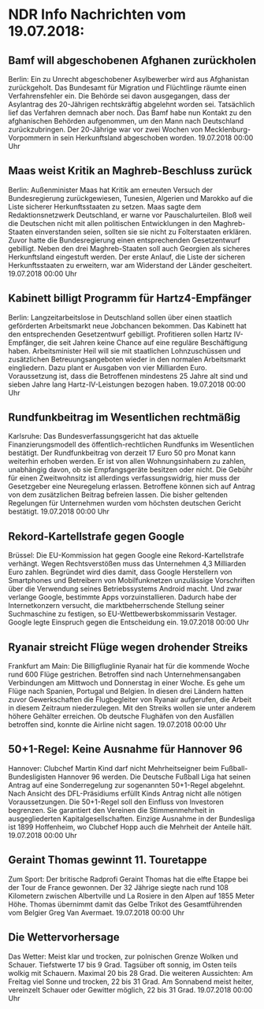 # NDR Info Nachrichten vom 19.07.2018:


## Bamf will abgeschobenen Afghanen zurückholen
Berlin: Ein zu Unrecht abgeschobener Asylbewerber wird aus Afghanistan zurückgeholt. Das Bundesamt für Migration und Flüchtlinge räumte einen Verfahrensfehler ein. Die Behörde sei davon ausgegangen, dass der Asylantrag des 20-Jährigen rechtskräftig abgelehnt worden sei. Tatsächlich lief das Verfahren demnach aber noch. Das Bamf habe nun Kontakt zu den afghanischen Behörden aufgenommen, um den Mann nach Deutschland zurückzubringen. Der 20-Jährige war vor zwei Wochen von Mecklenburg-Vorpommern in sein Herkunftsland abgeschoben worden. 19.07.2018 00:00 Uhr 

## Maas weist Kritik an Maghreb-Beschluss zurück
Berlin: Außenminister Maas hat Kritik am erneuten Versuch der Bundesregierung zurückgewiesen, Tunesien, Algerien und Marokko auf die Liste sicherer Herkunftsstaaten zu setzen. Maas sagte dem Redaktionsnetzwerk Deutschland, er warne vor Pauschalurteilen. Bloß weil die Deutschen nicht mit allen politischen Entwicklungen in den Maghreb-Staaten einverstanden seien, sollten sie sie nicht zu Folterstaaten erklären. Zuvor hatte die Bundesregierung einen entsprechenden Gesetzentwurf gebilligt. Neben den drei Maghreb-Staaten soll auch Georgien als sicheres Herkunftsland eingestuft werden. Der erste Anlauf, die Liste der sicheren Herkunftsstaaten zu erweitern, war am Widerstand der Länder gescheitert. 19.07.2018 00:00 Uhr 

## Kabinett billigt Programm für Hartz4-Empfänger
Berlin: Langzeitarbeitslose in Deutschland sollen über einen staatlich geförderten Arbeitsmarkt neue Jobchancen bekommen. Das Kabinett hat den entsprechenden Gesetzentwurf gebilligt. Profitieren sollen Hartz IV-Empfänger, die seit Jahren keine Chance auf eine reguläre Beschäftigung haben. Arbeitsminister Heil will sie mit staatlichen Lohnzuschüssen und zusätzlichen Betreuungsangeboten wieder in den normalen Arbeitsmarkt eingliedern. Dazu plant er Ausgaben von vier Milliarden Euro. Voraussetzung ist, dass die Betroffenen mindestens 25 Jahre alt sind und sieben Jahre lang Hartz-IV-Leistungen bezogen haben. 19.07.2018 00:00 Uhr 

## Rundfunkbeitrag im Wesentlichen rechtmäßig
Karlsruhe: Das Bundesverfassungsgericht hat das aktuelle Finanzierungsmodell des öffentlich-rechtlichen Rundfunks im Wesentlichen bestätigt. Der Rundfunkbeitrag von derzeit 17 Euro 50 pro Monat kann weiterhin erhoben werden. Er ist von allen Wohnungsinhabern zu zahlen, unabhängig davon, ob sie Empfangsgeräte besitzen oder nicht. Die Gebühr für einen Zweitwohnsitz ist allerdings verfassungswidrig, hier muss der Gesetzgeber eine Neuregelung erlassen. Betroffene können sich auf Antrag von dem zusätzlichen Beitrag befreien lassen. Die bisher geltenden Regelungen für Unternehmen wurden vom höchsten deutschen Gericht bestätigt. 19.07.2018 00:00 Uhr 

## Rekord-Kartellstrafe gegen Google
Brüssel: Die EU-Kommission hat gegen Google eine Rekord-Kartellstrafe verhängt. Wegen Rechtsverstößen muss das Unternehmen 4,3 Milliarden Euro zahlen. Begründet wird dies damit, dass Google Herstellern von Smartphones und Betreibern von Mobilfunknetzen unzulässige Vorschriften über die Verwendung seines Betriebssystems Android macht. Und zwar verlange Google, bestimmte Apps vorzuinstallieren. Dadurch habe der Internetkonzern versucht, die marktbeherrschende Stellung seiner Suchmaschine zu festigen, so EU-Wettbewerbskommissarin Vestager. Google legte Einspruch gegen die Entscheidung ein. 19.07.2018 00:00 Uhr 

## Ryanair streicht Flüge wegen drohender Streiks
Frankfurt am Main: Die Billigfluglinie Ryanair hat für die kommende Woche rund 600 Flüge gestrichen. Betroffen sind nach Unternehmensangaben Verbindungen am Mittwoch und Donnerstag in einer Woche. Es gehe um Flüge nach Spanien, Portugal und Belgien. In diesen drei Ländern hatten zuvor Gewerkschaften die Flugbegleiter von Ryanair aufgerufen, die Arbeit in diesem Zeitraum niederzulegen. Mit den Streiks wollen sie unter anderem höhere Gehälter erreichen. Ob deutsche Flughäfen von den Ausfällen betroffen sind, konnte die Airline nicht sagen. 19.07.2018 00:00 Uhr 

## 50+1-Regel: Keine Ausnahme für Hannover 96
Hannover: Clubchef Martin Kind darf nicht Mehrheitseigner beim Fußball-Bundesligisten Hannover 96 werden. Die Deutsche Fußball Liga hat seinen Antrag auf eine Sonderregelung zur sogenannten 50+1-Regel abgelehnt. Nach Ansicht des DFL-Präsidiums erfüllt Kinds Antrag nicht alle nötigen Voraussetzungen. Die 50+1-Regel soll den Einfluss von Investoren begrenzen. Sie garantiert den Vereinen die Stimmenmehrheit in ausgegliederten Kapitalgesellschaften. Einzige Ausnahme in der Bundesliga ist 1899 Hoffenheim, wo Clubchef Hopp auch die Mehrheit der Anteile hält. 19.07.2018 00:00 Uhr 

## Geraint Thomas gewinnt 11. Touretappe
Zum Sport:	Der britische Radprofi Geraint Thomas hat die elfte Etappe bei der Tour de France gewonnen. Der 32 Jährige siegte nach rund 108 Kilometern zwischen Albertville und La Rosiere in den Alpen auf 1855 Meter Höhe. Thomas übernimmt damit das Gelbe Trikot des Gesamtführenden vom Belgier Greg Van Avermaet. 19.07.2018 00:00 Uhr 

## Die Wettervorhersage
Das Wetter: Meist klar und trocken, zur polnischen Grenze Wolken und Schauer. Tiefstwerte 17 bis 9 Grad. Tagsüber oft sonnig, im Osten teils wolkig mit Schauern. Maximal 20 bis 28 Grad. Die weiteren Aussichten: Am Freitag viel Sonne und trocken, 22 bis 31 Grad. Am Sonnabend meist heiter, vereinzelt Schauer oder Gewitter möglich, 22 bis 31 Grad. 19.07.2018 00:00 Uhr 
